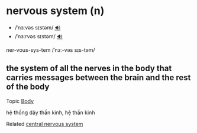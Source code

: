 # nervous system (n)

- /ˈnɜːvəs sɪstəm/ [🔊](https://www.oxfordlearnersdictionaries.com/media/english/uk_pron/n/ner/nervo/nervous_system_1_gb_1.mp3)
- /ˈnɜːrvəs sɪstəm/ [🔊](https://www.oxfordlearnersdictionaries.com/media/english/us_pron/n/ner/nervo/nervous_system_1_us_1.mp3)

ner-vous-sys-tem /ˈnɜː-vəs sɪs-təm/

## the system of all the nerves in the body that carries messages between the brain and the rest of the body

Topic [Body](../topics/body.md#body)

hệ thống dây thần kinh, hệ thần kinh

Related [central nervous system]()